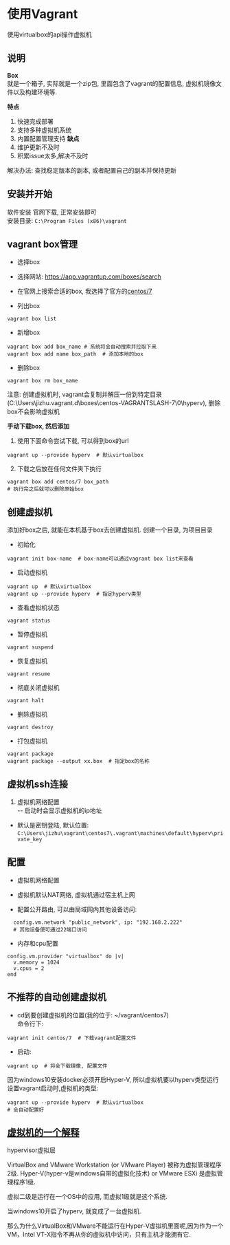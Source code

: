 # 使用Vagrant
使用virtualbox的api操作虚拟机  

## 说明

**Box**  
就是一个箱子, 实际就是一个zip包, 里面包含了vagrant的配置信息, 虚拟机镜像文件以及构建环境等.


**特点**  
1. 快速完成部署
2. 支持多种虚拟机系统
3. 内置配置管理支持
**缺点**  
1. 维护更新不及时
2. 积累issue太多,解决不及时

解决办法: 查找稳定版本的副本, 或者配置自己的副本并保持更新


## 安装并开始

软件安装
官网下载, 正常安装即可  
安装目录: `C:\Program Files (x86)\vagrant`
  

## vagrant box管理

- 选择box  
 - 选择网站: https://app.vagrantup.com/boxes/search
 - 在官网上搜索合适的box, 我选择了官方的[centos/7](https://app.vagrantup.com/centos/boxes/7)  


- 列出box
```
vagrant box list
```

- 新增box
```
vagrant box add box_name # 系统将会自动搜索并拉取下来 
vagrant box add name box_path  # 添加本地的box
```

- 删除box
```
vagrant box rm box_name
```
注意: 创建虚拟机时, vagrant会复制并解压一份到特定目录(C:\Users\jizhu\.vagrant.d\boxes\centos-VAGRANTSLASH-7\0\hyperv), 删除box不会影响虚拟机

**手动下载box, 然后添加**
1. 使用下面命令尝试下载, 可以得到box的url
 ```
vagrant up --provide hyperv  # 默认virtualbox
```
2. 下载之后放在任何文件夹下执行
 ```
 vagrant box add centos/7 box_path
 # 执行完之后就可以删除原始box
 ```

## 创建虚拟机

添加好box之后, 就能在本机基于box去创建虚拟机. 创建一个目录, 为项目目录
- 初始化
```
vagrant init box-name  # box-name可以通过vagrant box list来查看
```

- 启动虚拟机
```
vagrant up  # 默认virtualbox
vagrant up --provide hyperv  # 指定hyperv类型
```

- 查看虚拟机状态
```
vagrant status
```

- 暂停虚拟机
```
vagrant suspend
```

- 恢复虚拟机
```
vagrant resume
```

- 彻底关闭虚拟机
```
vagrant halt
```

- 删除虚拟机
```
vagrant destroy
```

- 打包虚拟机
```
vagrant package
vagrant package --output xx.box  # 指定box的名称
```

## 虚拟机ssh连接
1. 虚拟机网络配置  
-- 启动时会显示虚拟机的ip地址
- 默认是密钥登陆, 默认位置: `C:\Users\jizhu\vagrant\centos7\.vagrant\machines\default\hyperv\private_key`

## 配置

- 虚拟机网络配置

 - 虚拟机默认NAT网络, 虚拟机通过宿主机上网
 - 配置公开路由, 可以由局域网内其他设备访问:
```
  config.vm.network "public_network", ip: "192.168.2.222"
  # 其他设备便可通过22端口访问
```
- 内存和cpu配置
```
config.vm.provider "virtualbox" do |v|
  v.memory = 1024
  v.cpus = 2
end
```

## 不推荐的自动创建虚拟机
- cd到要创建虚拟机的位置(我的位于: ~/vagrant/centos7)  
命令行下: 
```
vagrant init centos/7  # 下载vagrant配置文件
```  
- 启动: 
```
vagrant up  # 将会下载镜像, 配置文件
```
 因为windows10安装docker必须开启Hyper-V, 所以虚拟机要以hyperv类型运行
设置vagrant启动时,虚拟机的类型: 
```
vagrant up --provide hyperv  # 默认virtualbox
# 会自动配置好
```





## [虚拟机的一个解释](https://superuser.com/questions/1208850/why-vitualbox-or-vmware-can-not-run-with-hyper-v-enabled-windows-10)
hypervisor虚拟层

VirtualBox and VMware Workstation (or VMware Player) 被称为虚拟管理程序2级.   Hyper-V(hyper-v是windows自带的虚拟化技术) or VMware ESXi 是虚拟管理程序1级. 

虚拟二级是运行在一个OS中的应用, 而虚拟1级就是这个系统. 

当windows10开启了hyperv, 就变成了一台虚拟机.

那么为什么VirtualBox和VMware不能运行在Hyper-V虚拟机里面呢,因为作为一个VM，Intel VT-X指令不再从你的虚拟机中访问，只有主机才能拥有它.





